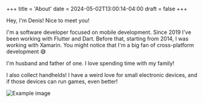 +++
title = 'About'
date = 2024-05-02T13:00:14-04:00
draft = false
+++

Hey, I'm Denis! Nice to meet you!

I'm a software developer focused on mobile development. Since 2019 I've been working with Flutter and Dart. Before that, starting from 2014, I was working with Xamarin. You might notice that I'm a big fan of cross-platform development 😅

I'm husband and father of one. I love spending time with my family!

I also collect handhelds! I have a weird love for small electronic devices, and if those devices can run games, even better!

![Example image](/about/profile_pic.png)

